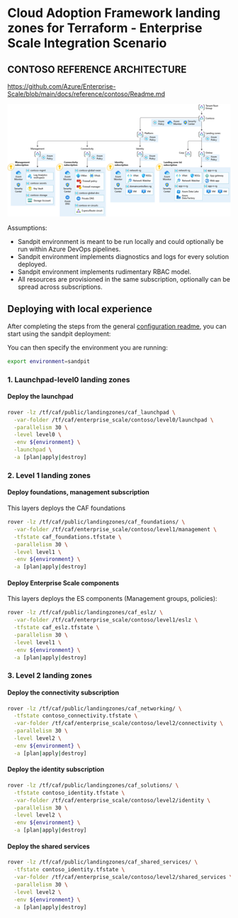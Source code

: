 # Cloud Adoption Framework landing zones for Terraform - Enterprise Scale Integration Scenario

## CONTOSO REFERENCE ARCHITECTURE

https://github.com/Azure/Enterprise-Scale/blob/main/docs/reference/contoso/Readme.md

![contoso](./pictures/ns-vwan.png)

Assumptions:

- Sandpit environment is meant to be run locally and could optionally be run within Azure DevOps pipelines.
- Sandpit environment implements diagnostics and logs for every solution deployed.
- Sandpit environment implements rudimentary RBAC model.
- All resources are provisioned in the same subscription, optionally can be spread across subscriptions.

## Deploying with local experience

After completing the steps from the general [configuration readme](../README.md), you can start using the sandpit deployment:

You can then specify the environment you are running:

```bash
export environment=sandpit
```

### 1. Launchpad-level0 landing zones

#### Deploy the launchpad

```bash
rover -lz /tf/caf/public/landingzones/caf_launchpad \
  -var-folder /tf/caf/enterprise_scale/contoso/level0/launchpad \
  -parallelism 30 \
  -level level0 \
  -env ${environment} \
  -launchpad \
  -a [plan|apply|destroy]
```

### 2. Level 1 landing zones

#### Deploy foundations, management subscription

This layers deploys the CAF foundations

```bash
rover -lz /tf/caf/public/landingzones/caf_foundations/ \
  -var-folder /tf/caf/enterprise_scale/contoso/level1/management \
  -tfstate caf_foundations.tfstate \
  -parallelism 30 \
  -level level1 \
  -env ${environment} \
  -a [plan|apply|destroy]
```

#### Deploy Enterprise Scale components

This layers deploys the ES components (Management groups, policies):

```bash
rover -lz /tf/caf/public/landingzones/caf_eslz/ \
  -var-folder /tf/caf/enterprise_scale/contoso/level1/eslz \
  -tfstate caf_eslz.tfstate \
  -parallelism 30 \
  -level level1 \
  -env ${environment} \
  -a [plan|apply|destroy]
```

### 3. Level 2 landing zones

#### Deploy the connectivity subscription

```bash
rover -lz /tf/caf/public/landingzones/caf_networking/ \
  -tfstate contoso_connectivity.tfstate \
  -var-folder /tf/caf/enterprise_scale/contoso/level2/connectivity \
  -parallelism 30 \
  -level level2 \
  -env ${environment} \
  -a [plan|apply|destroy]
```

#### Deploy the identity subscription

```bash
rover -lz /tf/caf/public/landingzones/caf_solutions/ \
  -tfstate contoso_identity.tfstate \
  -var-folder /tf/caf/enterprise_scale/contoso/level2/identity \
  -parallelism 30 \
  -level level2 \
  -env ${environment} \
  -a [plan|apply|destroy]
```

#### Deploy the shared services

```bash
rover -lz /tf/caf/public/landingzones/caf_shared_services/ \
  -tfstate contoso_identity.tfstate \
  -var-folder /tf/caf/enterprise_scale/contoso/level2/shared_services \
  -parallelism 30 \
  -level level2 \
  -env ${environment} \
  -a [plan|apply|destroy]
```
